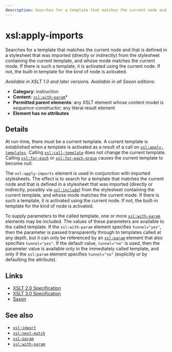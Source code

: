 ```yaml
---
description: Searches for a template that matches the current node and that is defined in a stylesheet that was imported from the stylesheet containing the current template, and whose mode matches the current mode
---
```


# xsl:apply-imports

Searches for a template that matches the current node and that is defined in a stylesheet that was imported (directly or indirectly) from the stylesheet containing the current template, and whose mode matches the current mode. If there is such a template, it is activated using the current node. If not, the built-in template for the kind of node is activated.

_Available in XSLT 1.0 and later versions. Available in all Saxon editions._

- **Category**: instruction
- **Content**: [`xsl:with-param`](xsl-with-param.md)\*
- **Permitted parent elements**: any XSLT element whose content model is _sequence-constructor_; any literal result element
- **Element has no attributes**

## Details

At run-time, there must be a current template. A current template is established when a template is activated as a result of a call on [`xsl:apply-templates`](xsl-apply-templates.md). Calling [`xsl:call-template`](xsl-call-template.md) does not change the current template. Calling [`xsl:for-each`](xsl-for-each.md) or [`xsl:for-each-group`](xsl-for-each-group.md) causes the current template to become null.

The `xsl:apply-imports` element is used in conjunction with imported stylesheets. The effect is to search for a template that matches the current node and that is defined in a stylesheet that was imported (directly or indirectly, possibly via [`xsl:include`](xsl-include.md)) from the stylesheet containing the current template, and whose mode matches the current mode. If there is such a template, it is activated using the current node. If not, the built-in template for the kind of node is activated.

To supply parameters to the called template, one or more [`xsl:with-param`](xsl-with-param.md) elements may be included. The values of these parameters are available to the called template. If the `xsl:with-param` element specifies `tunnel="yes"`, then the parameter is passed transparently through to templates called at any depth, but it can only be referenced by an [`xsl:param`](xsl-param.md) element that also specifies `tunnel="yes"`. If the default value, `tunnel="no"` is used, then the parameter value is available only in the immediately called template, and only if the `xsl:param` element specifies `tunnel="no"` (explicitly or by defaulting the attribute).

## Links

- [XSLT 2.0 Specification](http://www.w3.org/TR/xslt20/#element-apply-imports)
- [XSLT 3.0 Specification](http://www.w3.org/TR/xslt-30/#element-apply-imports)
- [Saxon](https://www.saxonica.com/html/documentation/xsl-elements/apply-imports.html)

## See also

- [`xsl:import`](xsl-import.md)
- [`xsl:next-match`](xsl-next-match.md)
- [`xsl:param`](xsl-param.md)
- [`xsl:with-param`](xsl-with-param.md)
